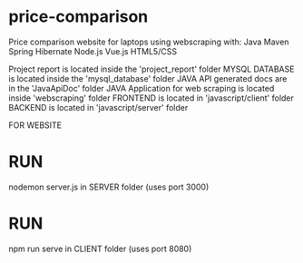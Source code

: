 # price-comparison
Price comparison website for laptops using webscraping with:
Java
Maven
Spring
Hibernate
Node.js
Vue.js
HTML5/CSS

Project report is located inside the 'project_report' folder
MYSQL DATABASE is located inside the 'mysql_database' folder
JAVA API generated docs are in the 'JavaApiDoc' folder
JAVA Application for web scraping is located inside 'webscraping' folder
FRONTEND is located in 'javascript/client' folder
BACKEND is located in 'javascript/server' folder

FOR WEBSITE
# RUN
nodemon server.js in SERVER folder
(uses port 3000)
# RUN
npm run serve in CLIENT folder
(uses port 8080)

